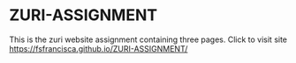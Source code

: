 # ZURI-ASSIGNMENT
 This is the zuri website assignment containing three pages.
 Click to visit site https://fsfrancisca.github.io/ZURI-ASSIGNMENT/
